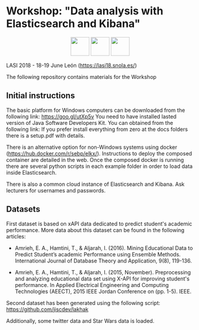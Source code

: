 # Workshop:  "Data analysis with Elasticsearch and Kibana"
<p align="center">
  <img src="http://portal.uned.es/NUEVOWEB/IMAGENES/logo_uned.gif" height="50"/>
  <img src="https://www.scc.uned.es/iconos/Logo_SCC.png" height="50"/>
  <img src="https://snola.es/wp-content/uploads/2016/04/SNOLA_-2.png" height="50" />                                                        
</p>

LASI 2018 - 18-19 June León (https://lasi18.snola.es/)

The following repository contains materials for the Workshop 

## Initial instructions

The basic platform for Windows computers can be downloaded from the following link: https://goo.gl/utXp5v
You need to have installed lasted version of Java Software Developers Kit. You can obtained from the following link:
If you prefer install everything from zero at the docs folders there is a setup.pdf with details.

There is an alternative option for non-Windows systems using docker (https://hub.docker.com/r/sebp/elkx/). Instructions to deploy the composed container are detailed in the web. Once the composed docker is running there are several python scripts in each example folder in order to load data inside Elasticsearch.

There is also a common cloud instance of Elasticsearch and Kibana. Ask lecturers for usernames and passwords.

## Datasets 


First dataset is based on xAPI data dedicated to predict student's academic performance. More data about this dataset can be found in the following articles:

  
- Amrieh, E. A., Hamtini, T., & Aljarah, I. (2016). Mining Educational Data to Predict Student’s academic Performance using Ensemble Methods. International Journal of Database Theory and Application, 9(8), 119-136.

- Amrieh, E. A., Hamtini, T., & Aljarah, I. (2015, November). Preprocessing and analyzing educational data set using X-API for improving student's performance. In Applied Electrical Engineering and Computing Technologies (AEECT), 2015 IEEE Jordan Conference on (pp. 1-5). IEEE.

Second dataset has been generated using the following script: https://github.com/jiscdev/lakhak

Additionally, some twitter data and Star Wars data is loaded.
